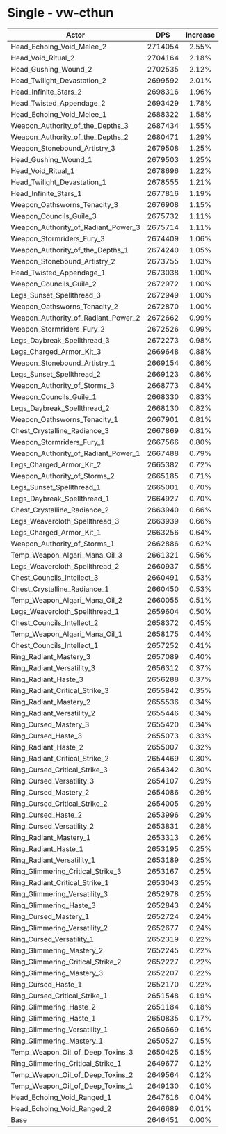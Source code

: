 # Single - vw-cthun
| Actor | DPS | Increase |
|---|:---:|:---:|
|Head_Echoing_Void_Melee_2|2714054|2.55%|
|Head_Void_Ritual_2|2704164|2.18%|
|Head_Gushing_Wound_2|2702535|2.12%|
|Head_Twilight_Devastation_2|2699592|2.01%|
|Head_Infinite_Stars_2|2698316|1.96%|
|Head_Twisted_Appendage_2|2693429|1.78%|
|Head_Echoing_Void_Melee_1|2688322|1.58%|
|Weapon_Authority_of_the_Depths_3|2687434|1.55%|
|Weapon_Authority_of_the_Depths_2|2680471|1.29%|
|Weapon_Stonebound_Artistry_3|2679508|1.25%|
|Head_Gushing_Wound_1|2679503|1.25%|
|Head_Void_Ritual_1|2678696|1.22%|
|Head_Twilight_Devastation_1|2678555|1.21%|
|Head_Infinite_Stars_1|2677816|1.19%|
|Weapon_Oathsworns_Tenacity_3|2676908|1.15%|
|Weapon_Councils_Guile_3|2675732|1.11%|
|Weapon_Authority_of_Radiant_Power_3|2675714|1.11%|
|Weapon_Stormriders_Fury_3|2674409|1.06%|
|Weapon_Authority_of_the_Depths_1|2674240|1.05%|
|Weapon_Stonebound_Artistry_2|2673755|1.03%|
|Head_Twisted_Appendage_1|2673038|1.00%|
|Weapon_Councils_Guile_2|2672972|1.00%|
|Legs_Sunset_Spellthread_3|2672949|1.00%|
|Weapon_Oathsworns_Tenacity_2|2672870|1.00%|
|Weapon_Authority_of_Radiant_Power_2|2672662|0.99%|
|Weapon_Stormriders_Fury_2|2672526|0.99%|
|Legs_Daybreak_Spellthread_3|2672273|0.98%|
|Legs_Charged_Armor_Kit_3|2669648|0.88%|
|Weapon_Stonebound_Artistry_1|2669154|0.86%|
|Legs_Sunset_Spellthread_2|2669123|0.86%|
|Weapon_Authority_of_Storms_3|2668773|0.84%|
|Weapon_Councils_Guile_1|2668330|0.83%|
|Legs_Daybreak_Spellthread_2|2668130|0.82%|
|Weapon_Oathsworns_Tenacity_1|2667901|0.81%|
|Chest_Crystalline_Radiance_3|2667869|0.81%|
|Weapon_Stormriders_Fury_1|2667566|0.80%|
|Weapon_Authority_of_Radiant_Power_1|2667488|0.79%|
|Legs_Charged_Armor_Kit_2|2665382|0.72%|
|Weapon_Authority_of_Storms_2|2665185|0.71%|
|Legs_Sunset_Spellthread_1|2665001|0.70%|
|Legs_Daybreak_Spellthread_1|2664927|0.70%|
|Chest_Crystalline_Radiance_2|2663940|0.66%|
|Legs_Weavercloth_Spellthread_3|2663939|0.66%|
|Legs_Charged_Armor_Kit_1|2663256|0.64%|
|Weapon_Authority_of_Storms_1|2662886|0.62%|
|Temp_Weapon_Algari_Mana_Oil_3|2661321|0.56%|
|Legs_Weavercloth_Spellthread_2|2660937|0.55%|
|Chest_Councils_Intellect_3|2660491|0.53%|
|Chest_Crystalline_Radiance_1|2660450|0.53%|
|Temp_Weapon_Algari_Mana_Oil_2|2660055|0.51%|
|Legs_Weavercloth_Spellthread_1|2659604|0.50%|
|Chest_Councils_Intellect_2|2658372|0.45%|
|Temp_Weapon_Algari_Mana_Oil_1|2658175|0.44%|
|Chest_Councils_Intellect_1|2657252|0.41%|
|Ring_Radiant_Mastery_3|2657089|0.40%|
|Ring_Radiant_Versatility_3|2656312|0.37%|
|Ring_Radiant_Haste_3|2656288|0.37%|
|Ring_Radiant_Critical_Strike_3|2655842|0.35%|
|Ring_Radiant_Mastery_2|2655536|0.34%|
|Ring_Radiant_Versatility_2|2655446|0.34%|
|Ring_Cursed_Mastery_3|2655420|0.34%|
|Ring_Cursed_Haste_3|2655073|0.33%|
|Ring_Radiant_Haste_2|2655007|0.32%|
|Ring_Radiant_Critical_Strike_2|2654469|0.30%|
|Ring_Cursed_Critical_Strike_3|2654342|0.30%|
|Ring_Cursed_Versatility_3|2654107|0.29%|
|Ring_Cursed_Mastery_2|2654086|0.29%|
|Ring_Cursed_Critical_Strike_2|2654005|0.29%|
|Ring_Cursed_Haste_2|2653996|0.29%|
|Ring_Cursed_Versatility_2|2653831|0.28%|
|Ring_Radiant_Mastery_1|2653313|0.26%|
|Ring_Radiant_Haste_1|2653195|0.25%|
|Ring_Radiant_Versatility_1|2653189|0.25%|
|Ring_Glimmering_Critical_Strike_3|2653167|0.25%|
|Ring_Radiant_Critical_Strike_1|2653043|0.25%|
|Ring_Glimmering_Versatility_3|2652978|0.25%|
|Ring_Glimmering_Haste_3|2652843|0.24%|
|Ring_Cursed_Mastery_1|2652724|0.24%|
|Ring_Glimmering_Versatility_2|2652677|0.24%|
|Ring_Cursed_Versatility_1|2652319|0.22%|
|Ring_Glimmering_Mastery_2|2652245|0.22%|
|Ring_Glimmering_Critical_Strike_2|2652227|0.22%|
|Ring_Glimmering_Mastery_3|2652207|0.22%|
|Ring_Cursed_Haste_1|2652170|0.22%|
|Ring_Cursed_Critical_Strike_1|2651548|0.19%|
|Ring_Glimmering_Haste_2|2651184|0.18%|
|Ring_Glimmering_Haste_1|2650835|0.17%|
|Ring_Glimmering_Versatility_1|2650669|0.16%|
|Ring_Glimmering_Mastery_1|2650527|0.15%|
|Temp_Weapon_Oil_of_Deep_Toxins_3|2650425|0.15%|
|Ring_Glimmering_Critical_Strike_1|2649677|0.12%|
|Temp_Weapon_Oil_of_Deep_Toxins_2|2649564|0.12%|
|Temp_Weapon_Oil_of_Deep_Toxins_1|2649130|0.10%|
|Head_Echoing_Void_Ranged_1|2647616|0.04%|
|Head_Echoing_Void_Ranged_2|2646689|0.01%|
|Base|2646451|0.00%|
